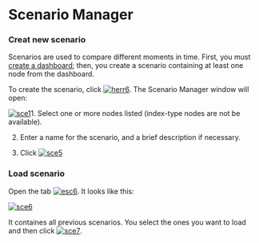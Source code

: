 # Scenario Manager

### Creat new scenario

Scenarios are used to compare different moments in time. First, you must  [create a dashboard](http://www.cubeplat.com:8081/wiki/index.php/en/knowledge-base/create-new-dashboard/); then, you create a scenario containing at least one node from the dashboard.

To create the scenario, click  [![herr6](http://www.cubeplat.com:8081/wiki/wp-content/uploads/2016/03/herr6.png)](http://www.cubeplat.com:8081/wiki/wp-content/uploads/2016/03/herr6.png). The Scenario Manager window will open:

[![sce1](http://www.cubeplat.com:8081/wiki/wp-content/uploads/2016/04/sce1.png)](http://www.cubeplat.com:8081/wiki/wp-content/uploads/2016/04/sce1.png)1. Select one or more nodes listed (index-type nodes are not be available).

2. Enter a name for the scenario, and a brief description if necessary.

3. Click [![sce5](http://www.cubeplat.com:8081/wiki/wp-content/uploads/2016/04/sce5.png)](http://www.cubeplat.com:8081/wiki/wp-content/uploads/2016/04/sce5.png)

### Load scenario

Open the tab  [![esc6](http://www.cubeplat.com:8081/wiki/wp-content/uploads/2016/04/esc6.png)](http://www.cubeplat.com:8081/wiki/wp-content/uploads/2016/04/esc6.png). It looks like this:

[![sce6](http://www.cubeplat.com:8081/wiki/wp-content/uploads/2016/04/sce6.png)](http://www.cubeplat.com:8081/wiki/wp-content/uploads/2016/04/sce6.png)

It containes all previous scenarios. You select the ones you want to load and then click  [![sce7](http://www.cubeplat.com:8081/wiki/wp-content/uploads/2016/04/sce7.png)](http://www.cubeplat.com:8081/wiki/wp-content/uploads/2016/04/sce7.png).
<!--stackedit_data:
eyJoaXN0b3J5IjpbMjA1OTI1MjYxNCwyMDYyNzcyMDY0XX0=
-->